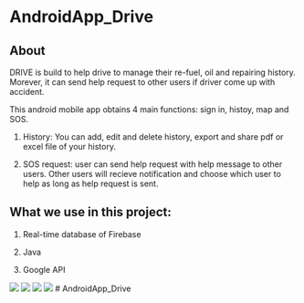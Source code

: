 # AndroidApp_Drive

## About

DRIVE is build to help drive to manage their re-fuel, oil and repairing history. Morever, it can send help request to other users if driver come up with accident.

This android mobile app obtains 4 main functions: sign in, histoy, map and SOS.

1. History: You can add, edit and delete history, export and share pdf or excel file of your history.

2. SOS request: user can send help request with help message to other users. Other users will recieve notification and choose which user to help as long as help request is sent.

## What we use in this project:

1. Real-time database of Firebase

2. Java

3. Google API

<img src="/image/img1.png"> 

<img src="/image/img2.png">

<img src="/image/img3.png"> 

<img src="/image/img4.png">
# AndroidApp_Drive
